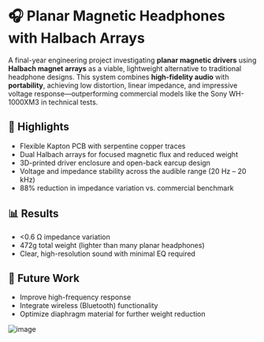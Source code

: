 
# 🎧 Planar Magnetic Headphones with Halbach Arrays

A final-year engineering project investigating **planar magnetic drivers** using **Halbach magnet arrays** as a viable, lightweight alternative to traditional headphone designs. This system combines **high-fidelity audio** with **portability**, achieving low distortion, linear impedance, and impressive voltage response—outperforming commercial models like the Sony WH-1000XM3 in technical tests.

## 🔬 Highlights

* Flexible Kapton PCB with serpentine copper traces
* Dual Halbach arrays for focused magnetic flux and reduced weight
* 3D-printed driver enclosure and open-back earcup design
* Voltage and impedance stability across the audible range (20 Hz – 20 kHz)
* 88% reduction in impedance variation vs. commercial benchmark

## 📊 Results

* <0.6 Ω impedance variation
* 472g total weight (lighter than many planar headphones)
* Clear, high-resolution sound with minimal EQ required

## 🚀 Future Work

* Improve high-frequency response
* Integrate wireless (Bluetooth) functionality
* Optimize diaphragm material for further weight reduction


![image](https://github.com/user-attachments/assets/35f8c9d9-1a2f-4c79-bd0a-f44ba812e473)
